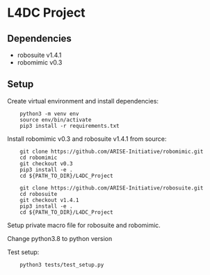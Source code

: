 # L4DC Project

## Dependencies
- robosuite v1.4.1
- robomimic v0.3

## Setup
Create virtual environment and install dependencies:
```
    python3 -m venv env
    source env/bin/activate
    pip3 install -r requirements.txt
```
Install robomimic v0.3 and robosuite v1.4.1 from source:
```
    git clone https://github.com/ARISE-Initiative/robomimic.git
    cd robomimic
    git checkout v0.3
    pip3 install -e .
    cd ${PATH_TO_DIR}/L4DC_Project

    git clone https://github.com/ARISE-Initiative/robosuite.git
    cd robosuite
    git checkout v1.4.1
    pip3 install -e .
    cd ${PATH_TO_DIR}/L4DC_Project
```

Setup private macro file for robosuite and robomimic.

Change python3.8 to python version

Test setup:
```
    python3 tests/test_setup.py
```